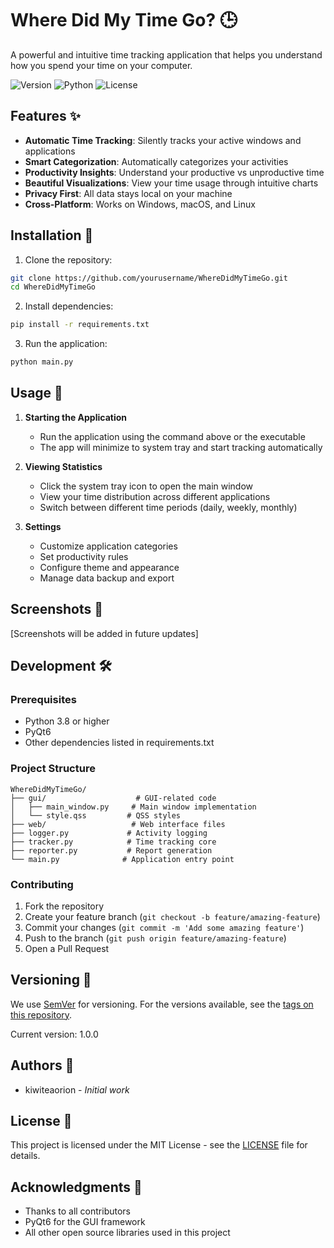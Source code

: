 # Where Did My Time Go? 🕒

A powerful and intuitive time tracking application that helps you understand how you spend your time on your computer.

![Version](https://img.shields.io/badge/version-1.0.0-blue.svg)
![Python](https://img.shields.io/badge/python-3.8+-green.svg)
![License](https://img.shields.io/badge/license-MIT-blue.svg)

## Features ✨

- **Automatic Time Tracking**: Silently tracks your active windows and applications
- **Smart Categorization**: Automatically categorizes your activities
- **Productivity Insights**: Understand your productive vs unproductive time
- **Beautiful Visualizations**: View your time usage through intuitive charts
- **Privacy First**: All data stays local on your machine
- **Cross-Platform**: Works on Windows, macOS, and Linux

## Installation 🚀

1. Clone the repository:

```bash
git clone https://github.com/yourusername/WhereDidMyTimeGo.git
cd WhereDidMyTimeGo
```

2. Install dependencies:

```bash
pip install -r requirements.txt
```

3. Run the application:

```bash
python main.py
```

## Usage 📖

1. **Starting the Application**

   - Run the application using the command above or the executable
   - The app will minimize to system tray and start tracking automatically

2. **Viewing Statistics**

   - Click the system tray icon to open the main window
   - View your time distribution across different applications
   - Switch between different time periods (daily, weekly, monthly)

3. **Settings**
   - Customize application categories
   - Set productivity rules
   - Configure theme and appearance
   - Manage data backup and export

## Screenshots 📸

[Screenshots will be added in future updates]

## Development 🛠️

### Prerequisites

- Python 3.8 or higher
- PyQt6
- Other dependencies listed in requirements.txt

### Project Structure

```
WhereDidMyTimeGo/
├── gui/                    # GUI-related code
│   ├── main_window.py     # Main window implementation
│   └── style.qss         # QSS styles
├── web/                   # Web interface files
├── logger.py             # Activity logging
├── tracker.py            # Time tracking core
├── reporter.py           # Report generation
└── main.py              # Application entry point
```

### Contributing

1. Fork the repository
2. Create your feature branch (`git checkout -b feature/amazing-feature`)
3. Commit your changes (`git commit -m 'Add some amazing feature'`)
4. Push to the branch (`git push origin feature/amazing-feature`)
5. Open a Pull Request

## Versioning 📌

We use [SemVer](http://semver.org/) for versioning. For the versions available, see the [tags on this repository](https://github.com/kiwiteaorion/WhereDidMyTimeGo/tags).

Current version: 1.0.0

## Authors 👥

- kiwiteaorion - _Initial work_

## License 📄

This project is licensed under the MIT License - see the [LICENSE](LICENSE) file for details.

## Acknowledgments 🙏

- Thanks to all contributors
- PyQt6 for the GUI framework
- All other open source libraries used in this project
